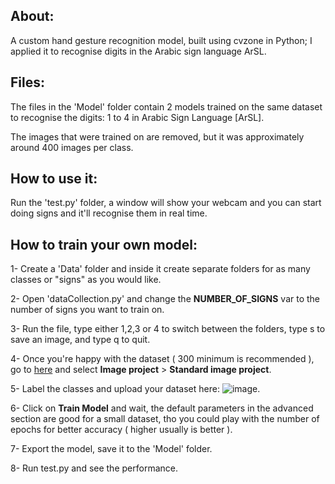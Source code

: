 ## About:
A custom hand gesture recognition model, built using cvzone in Python; I applied it to recognise digits in the Arabic sign language ArSL.

## Files:
The files in the 'Model' folder contain 2 models trained on the same dataset to recognise the digits: 1 to 4 in Arabic Sign Language [ArSL].

The images that were trained on are removed, but it was approximately around 400 images per class.

## How to use it:
Run the 'test.py' folder, a window will show your webcam and you can start doing signs and it'll recognise them in real time.

## How to train your own model:
1- Create a 'Data' folder and inside it create separate folders for as many classes or "signs" as you would like.

2- Open 'dataCollection.py' and change the **NUMBER_OF_SIGNS** var to the number of signs you want to train on.

3- Run the file, type either 1,2,3 or 4 to switch between the folders, type s to save an image, and type q to quit.

4- Once you're happy with the dataset ( 300 minimum is recommended ), go to [here]([url](https://teachablemachine.withgoogle.com/train)https://teachablemachine.withgoogle.com/train) and select **Image project** > **Standard image project**.

5- Label the classes and upload your dataset here: ![image](https://github.com/Azed1ne/arabic-digit-sign-language-recognition/assets/123888749/25ce1857-9492-4c60-b3d4-bc74d496e8b3).

6- Click on **Train Model** and wait, the default parameters in the advanced section are good for a small dataset, tho you could play with the number of epochs for better accuracy ( higher usually is better ).

7- Export the model, save it to the 'Model' folder.

8- Run test.py and see the performance.
